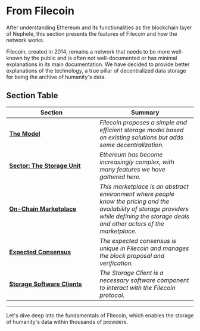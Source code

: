 # From Filecoin

After understanding Ethereum and its functionalities as the blockchain layer of Nephele, this section presents the features of Filecoin and how the network works.

Filecoin, created in 2014, remains a network that needs to be more well-known by the public and is often not well-documented or has minimal explanations in its main documentation. We have decided to provide better explanations of the technology, a true pillar of decentralized data storage for being the archive of humanity's data.

## Section Table

<table><thead><tr><th width="227">Section</th><th>Summary</th></tr></thead><tbody><tr><td><a href="general-model.md"><strong>The Model</strong></a></td><td><em>Filecoin proposes a simple and efficient storage model based on existing solutions but adds some decentralization.</em></td></tr><tr><td><a href="proving-mechanism/"><strong>Sector: The Storage Unit</strong></a></td><td><em>Ethereum has become increasingly complex, with many features we have gathered here.</em></td></tr><tr><td><a href="on-chain-marketplace/"><strong>On-Chain Marketplace</strong></a></td><td><em>This marketplace is an abstract environment where people know the pricing and the availability of storage providers while defining the storage deals and other actors of the marketplace.</em></td></tr><tr><td><a href="expected-consensus.md"><strong>Expected Consensus</strong></a></td><td><em>The expected consensus is unique in Filecoin and manages the block proposal and verification.</em></td></tr><tr><td><a href="storage-software-clients/"><strong>Storage Software Clients</strong></a></td><td><em>The Storage Client is a necessary software component to interact with the Filecoin protocol.</em></td></tr></tbody></table>

***

Let's dive deep into the fundamentals of FIlecoin, which enables the storage of humanity's data within thousands of providers.
